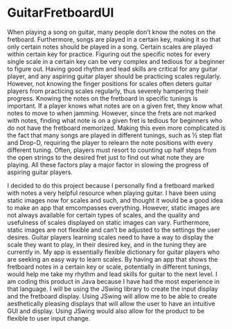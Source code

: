 # GuitarFretboardUI
  When playing a song on guitar, many people don’t know the notes on the fretboard. Furthermore, songs are played in a certain key, making it so that only certain notes should be played in a song. Certain scales are played within certain key for practice. Figuring out the specific notes for every single scale in a certain key can be very complex and tedious for a beginner to figure out. Having good rhythm and lead skills are critical for any guitar player, and any aspiring guitar player should be practicing scales regularly. However, not knowing the finger positions for scales often deters guitar players from practicing scales regularly, thus severely hampering their progress. Knowing the notes on the fretboard in specific tunings is important. If a player knows what notes are on a given fret, they know what notes to move to when jamming. However, since the frets are not marked with notes, finding what note is on a given fret is tedious for beginners who do not have the fretboard memorized. Making this even more complicated is the fact that many songs are played in different tunings, such as ½ step flat and Drop-D, requiring the player to relearn the note positions with every different tuning. Often, players must resort to counting up half steps from the open strings to the desired fret just to find out what note they are playing. All these factors play a major factor in slowing the progress of aspiring guitar players.

  I decided to do this project because I personally find a fretboard marked with notes a very helpful resource when playing guitar. I have been using static images now for scales and such, and thought it would be a good idea to make an app that emcompasses everything. However, static images are not always available for certain types of scales, and the quality and usefulness of scales displayed on static images can vary. Furthermore, static images are not flexible and can’t be adjusted to the settings the user desires. Guitar players learning scales need to have a way to display the scale they want to play, in their desired key, and in the tuning they are currently in. My app is essentially flexible dictionary for guitar players who are seeking an easy way to learn scales. By having an app that shows the fretboard notes in a certain key or scale, potentially in different tunings, would help me take my rhythm and lead skills for guitar to the next level. I am coding this product in Java because I have had the most experience in that language. I will be using the JSwing library to create the input display and the fretboard display. Using JSwing will allow me to be able to create aesthetically pleasing displays that will allow the user to have an intuitive GUI and display. Using JSwing would also allow for the product to be flexible to user input change.  
